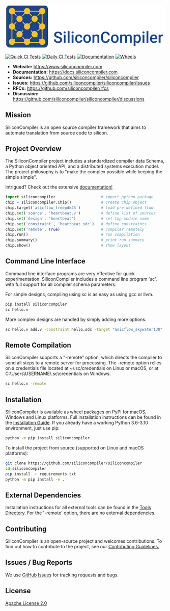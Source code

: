 
![alt text](docs/_images/sc_logo_with_text.png)

[![Quick CI Tests](https://github.com/siliconcompiler/siliconcompiler/actions/workflows/on_push_tests.yml/badge.svg)](https://github.com/siliconcompiler/siliconcompiler/actions/workflows/on_push_tests.yml)
[![Daily CI Tests](https://github.com/siliconcompiler/siliconcompiler/actions/workflows/daily_tests.yml/badge.svg)](https://github.com/siliconcompiler/siliconcompiler/actions/workflows/daily_tests.yml)
[![Documentation](https://github.com/siliconcompiler/siliconcompiler/actions/workflows/docs_test.yml/badge.svg)](https://github.com/siliconcompiler/siliconcompiler/actions/workflows/docs_test.yml)
[![Wheels](https://github.com/siliconcompiler/siliconcompiler/actions/workflows/wheels.yml/badge.svg?event=schedule)](https://github.com/siliconcompiler/siliconcompiler/actions/workflows/wheels.yml)


- **Website:**  https://www.siliconcompiler.com
- **Documentation:**  https://docs.siliconcompiler.com
- **Sources:**  https://github.com/siliconcompiler/siliconcompiler
- **Issues:**  https://github.com/siliconcompiler/siliconcompiler/issues
- **RFCs:**  https://github.com/siliconcompiler/rfcs
- **Discussion:** https://github.com/siliconcompiler/siliconcompiler/discussions


## Mission

SiliconCompiler is an open source compiler framework that aims to automate
translation from source code to silicon.

## Project Overview

The SiliconCompiler project includes a standardized compiler data Schema, a Python
object oriented API, and a distributed systems execution model. The project
philosophy is to "make the complex possible while keeping the simple simple".

Intrigued? Check out the extensive [documentation!](https://docs.siliconcompiler.com)


```python
import siliconcompiler                    # import python package
chip = siliconcompiler.Chip()             # create chip object
chip.target('asicflow_freepdk45')         # load pre-defined flow
chip.set('source', 'heartbeat.v')         # define list of sources
chip.set('design', 'heartbeat')           # set top module name
chip.set('constraint', 'heartbeat.sdc')   # define constraints
chip.set('remote', True)                  # compiler remotely
chip.run()                                # run compilation
chip.summary()                            # print run summary
chip.show()                               # show layout
```

## Command Line Interface

Command line interface programs are very effective for quick experimentation.
SiliconCompiler includes a command line program 'sc',  with full support for all
compiler schema parameters.

For simple designs, compiling using *sc* is as easy as using gcc or llvm.

```bash
pip install siliconcompiler
sc hello.v
```
More complex designs are handled by simply adding more options.

```bash
sc hello.v add.v -constraint hello.sdc -target "asicflow_skywater130"
```

## Remote Compilation

SiliconCompiler supports a "-remote" option, which directs the compiler to send all
steps to a remote server for processing. The -remote option relies on a credentials
file located at ~/.sc/credentials on Linux or macOS, or at
C:\Users\USERNAME\\.sc\credentials on Windows.

```bash
sc hello.v -remote
```

## Installation

SiliconCompiler is available as wheel packages on PyPI for macOS, Windows and
Linux platforms. Full installation instructions can be found in the
[Installation Guide](https://docs.siliconcompiler.com/user_guide/installation.html).
If you already have a working Python 3.6-3.10 environment, just use pip:

```sh
python -m pip install siliconcompiler
```

To install the project from source (supported on Linux and macOS platforms):

```bash
git clone https://github.com/siliconcompiler/siliconcompiler
cd siliconcompiler
pip install -r requirements.txt
python -m pip install -e .
```

## External Dependencies

Installation instructions for all external tools can be found in the
[Tools Directory](https://docs.siliconcompiler.com/reference_manual/tools.html).
For the '-remote' option, there are no external dependencies.

## Contributing

SiliconCompiler is an open-source project and welcomes contributions. To find out
how to contribute to the project, see our
[Contributing Guidelines.](./CONTRIBUTING.md)

## Issues / Bug Reports

We use [GitHub Issues](https://github.com/siliconcompiler/siliconcompiler/issues)
for tracking requests and bugs.

## License

[Apache License 2.0](LICENSE)
